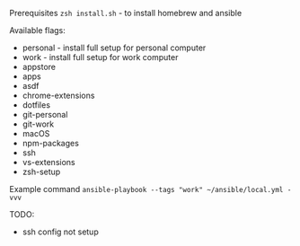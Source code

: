 Prerequisites
    `zsh install.sh` - to install homebrew and ansible

Available flags:
* personal - install full setup for personal computer
* work - install full setup for work computer
* appstore
* apps
* asdf
* chrome-extensions
* dotfiles
* git-personal
* git-work
* macOS
* npm-packages
* ssh
* vs-extensions
* zsh-setup

Example command `ansible-playbook --tags "work" ~/ansible/local.yml -vvv`

TODO:
* ssh config not setup
